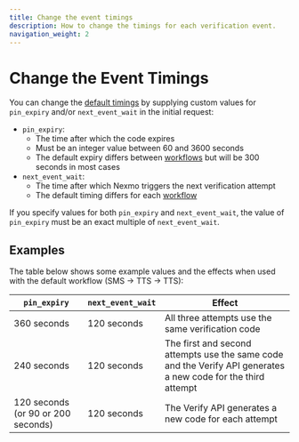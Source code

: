 ```yaml
---
title: Change the event timings
description: How to change the timings for each verification event.
navigation_weight: 2
---
```


# Change the Event Timings

You can change the [default timings](/verify/guides/verification-events#timing-of-each-event) by supplying custom values for `pin_expiry` and/or `next_event_wait` in the initial request:

* `pin_expiry`:
    * The time after which the code expires
    * Must be an integer value between 60 and 3600 seconds
    * The default expiry differs between [workflows](/verify/guides/workflows-and-events) but will be 300 seconds in most cases
* `next_event_wait`:
    * The time after which Nexmo triggers the next verification attempt
    * The default timing differs for each [workflow](/verify/guides/workflows-and-events)

If you specify values for both `pin_expiry` and `next_event_wait`, the value of `pin_expiry` must be an exact multiple of `next_event_wait`.

## Examples

The table below shows some example values and the effects when used with the default workflow (SMS -> TTS -> TTS):

|`pin_expiry`|`next_event_wait`|Effect|
|--|--|--|
|360 seconds|120 seconds|All three attempts use the same verification code|
|240 seconds|120 seconds|The first and second attempts use the same code and the Verify API generates a new code for the third attempt|
|120 seconds (or 90 or 200 seconds)|120 seconds|The Verify API generates a new code for each attempt|

